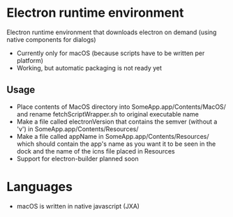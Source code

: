 # Electron runtime environment
Electron runtime environment that downloads electron on demand (using native components for dialogs)

- Currently only for macOS (because scripts have to be written per platform)
- Working, but automatic packaging is not ready yet

## Usage
- Place contents of MacOS directory into SomeApp.app/Contents/MacOS/ and rename fetchScriptWrapper.sh to original executable name
- Make a file called electronVersion that contains the semver (without a 'v') in SomeApp.app/Contents/Resources/
- Make a file called appName in SomeApp.app/Contents/Resources/ which should contain the app's name as you want it to be seen in the dock and the name of the icns file placed in Resources
- Support for electron-builder planned soon

# Languages
- macOS is written in native javascript (JXA)